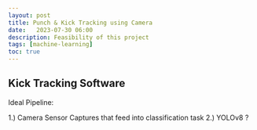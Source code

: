 ```yaml
---
layout: post
title: Punch & Kick Tracking using Camera
date:   2023-07-30 06:00
description: Feasibility of this project
tags: [machine-learning]
toc: true
---
```


## Kick Tracking Software

Ideal Pipeline:

1.) Camera Sensor Captures that feed into classification task
2.) YOLOv8 ?


